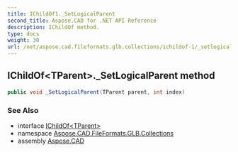 ```yaml
---
title: IChildOf1._SetLogicalParent
second_title: Aspose.CAD for .NET API Reference
description: IChildOf method. 
type: docs
weight: 30
url: /net/aspose.cad.fileformats.glb.collections/ichildof-1/_setlogicalparent/
---
```

## IChildOf&lt;TParent&gt;._SetLogicalParent method

```csharp
public void _SetLogicalParent(TParent parent, int index)
```

### See Also

* interface [IChildOf&lt;TParent&gt;](../)
* namespace [Aspose.CAD.FileFormats.GLB.Collections](../../../aspose.cad.fileformats.glb.collections/)
* assembly [Aspose.CAD](../../../)


